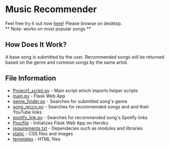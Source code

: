 # Music Recommender
Feel free try it out now [here](https://musicreco.herokuapp.com/)! Please browse on desktop.  
** Note: works on most popular songs **

## How Does It Work?
A base song is submitted by the user. Recommended songs will be returned based on the genre and common songs by the same artist.

## File Information
* [Project1_script.py](https://github.com/lennonchoong/Music_Recommender/blob/master/Project1_script.py) - Main script which imports helper scripts
* [main.py](https://github.com/lennonchoong/Music_Recommender/blob/master/main.py) - Flask Web App
* [genre_finder.py](https://github.com/lennonchoong/Music_Recommender/blob/master/genre_finder.py) - Searches for submitted song's genre
* [song_recco.py](https://github.com/lennonchoong/Music_Recommender/blob/master/song_recco.py) - Searches for recommended songs and and their YouTube links
* [spotify_link.py](https://github.com/lennonchoong/Music_Recommender/blob/master/spotify_link.py) - Searches for recommended song's Spotify links
* [Procfile](https://github.com/lennonchoong/Music_Recommender/blob/master/Procfile) - Initializes Flask Web App on Heroku
* [requirements.txt](https://github.com/lennonchoong/Music_Recommender/blob/master/requirements.txt) - Dependecies such as modules and libraries
* [static](https://github.com/lennonchoong/Music_Recommender/tree/master/static) - CSS files and images
* [templates](https://github.com/lennonchoong/Music_Recommender/tree/master/templates) - HTML files
